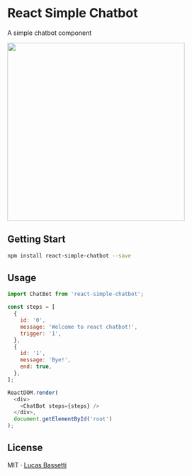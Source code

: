 # React Simple Chatbot

A simple chatbot component

<img src="https://cloud.githubusercontent.com/assets/1014326/25030722/506abd18-209d-11e7-91f2-646f4bdfdeb3.gif" height="400" />

## Getting Start

```bash
npm install react-simple-chatbot --save
```

## Usage

``` javascript
import ChatBot from 'react-simple-chatbot';

const steps = [
  {
    id: '0',
    message: 'Welcome to react chatbot!',
    trigger: '1',
  },
  {
    id: '1',
    message: 'Bye!',
    end: true,
  },
];

ReactDOM.render(
  <div>
    <ChatBot steps={steps} />
  </div>,
  document.getElementById('root')
);
```

## License

MIT · [Lucas Bassetti](http://lucasbassetti.com.br)
